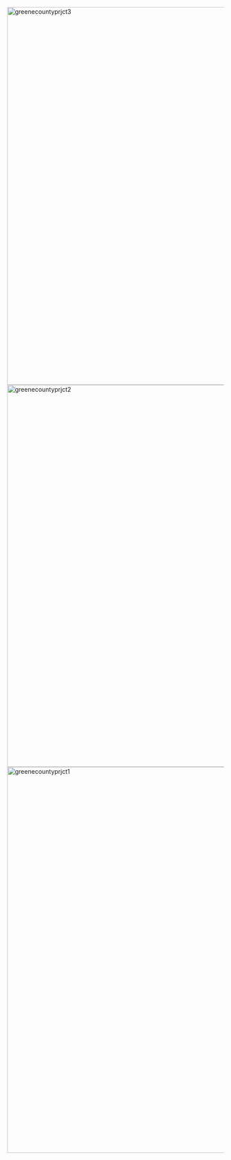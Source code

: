 <img width="1891" height="878" alt="greenecountyprjct3" src="https://github.com/user-attachments/assets/333dc5db-37ca-4d9b-9174-8fad2f92ae4f" />
<img width="1886" height="888" alt="greenecountyprjct2" src="https://github.com/user-attachments/assets/647e7f89-83fe-49b1-99bf-fff3cc579eb2" />
<img width="1901" height="897" alt="greenecountyprjct1" src="https://github.com/user-attachments/assets/3cf19c66-5623-421f-a815-144a56c2a89a" />
